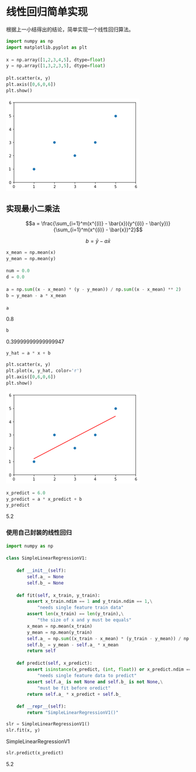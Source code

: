 # 线性回归简单实现

根据上一小结得出的结论，简单实现一个线性回归算法。

```python
import numpy as np
import matplotlib.pyplot as plt

x = np.array([1,2,3,4,5], dtype=float)
y = np.array([1,3,2,3,5], dtype=float)

plt.scatter(x, y)
plt.axis([0,6,0,6])
plt.show()
```

![png](../assets/img/LinearRegression/output_2_0.png)

## 实现最小二乘法

$$a = \frac{\sum_{i=1}^m(x^{(i)} - \bar{x})(y^{(i)} - \bar{y})}{\sum_{i=1}^m(x^{(i)} - \bar{x})^2}$$

$$b = \bar{y} - a\bar{x}$$

```python
x_mean = np.mean(x)
y_mean = np.mean(y)

num = 0.0
d = 0.0

a = np.sum((x - x_mean) * (y - y_mean)) / np.sum((x - x_mean) ** 2)
b = y_mean - a * x_mean

a
```

0.8


```python
b
```

0.39999999999999947

```python
y_hat = a * x + b
```

```python
plt.scatter(x, y)
plt.plot(x, y_hat, color='r')
plt.axis([0,6,0,6])
plt.show()
```

![png](../assets/img/LinearRegression/output_10_0.png)

```python
x_predict = 6.0
y_predict = a * x_predict + b
y_predict
```

5.2

### 使用自己封装的线性回归

```python
import numpy as np

class SimpleLinearRegressionV1:

    def __init__(self):
        self.a_ = None
        self.b_ = None

    def fit(self, x_train, y_train):
        assert x_train.ndim == 1 and y_train.ndim == 1,\
            "needs single feature train data"
        assert len(x_train) == len(y_train),\
            "the size of x and y must be equals"
        x_mean = np.mean(x_train)
        y_mean = np.mean(y_train)
        self.a_ = np.sum((x_train - x_mean) * (y_train - y_mean)) / np.sum((x_train - x_mean) ** 2)
        self.b_ = y_mean - self.a_ * x_mean
        return self

    def predict(self, x_predict):
        assert isinstance(x_predict, (int, float)) or x_predict.ndim == 1,\
            "needs single feature data to predict"
        assert self.a_ is not None and self.b_ is not None,\
            "must be fit before oredict"
        return self.a_ * x_predict + self.b_

    def __repr__(self):
        return "SimpleLinearRegressionV1()"
```

```python
slr = SimpleLinearRegressionV1()
slr.fit(x, y)
```

SimpleLinearRegressionV1

```python
slr.predict(x_predict)
```

5.2
